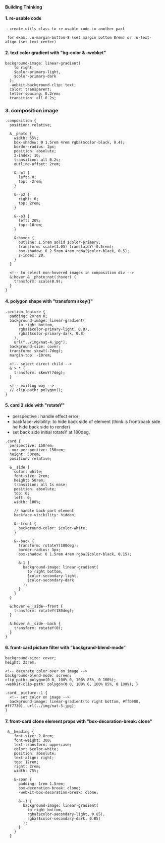 #### Building Thinking

#### 1. re-usable code

    - create utils class to re-usable code in another part

     for exam: .u-margin-bottom-8 (set margin bottom 8rem) or .u-text-align (set text center)

#### 2. text color gradient with "bg-color & -webket"

```
background-image: linear-gradient(
    to right,
    $color-primary-light,
    $color-primary-dark
  );
  -webkit-background-clip: text;
  color: transparent;
  letter-spacing: 0.2rem;
  transition: all 0.2s;
```

### 3. composition image

```
.composition {
  position: relative;

  &__photo {
    width: 55%;
    box-shadow: 0 1.5rem 4rem rgba($color-black, 0.4);
    border-radius: 2px;
    position: absolute;
    z-index: 10;
    transition: all 0.2s;
    outline-offset: 2rem;

    &--p1 {
      left: 0;
      top: -2rem;
    }

    &--p2 {
      right: 0;
      top: 2rem;
    }

    &--p3 {
      left: 20%;
      top: 10rem;
    }

    &:hover {
      outline: 1.5rem solid $color-primary;
      transform: scale(1.05) translateY(-0.5rem);
      box-shadow: 0 2.5rem 4rem rgba($color-black, 0.5);
      z-index: 20;
    }
  }

  <!-- to select non-hovered images in composition div -->
  &:hover &__photo:not(:hover) {
    transform: scale(0.9);
  }
}
```

#### 4. polygon shape with "transform skey()"

```
.section-feature {
  padding: 20rem 0;
  background-image: linear-gradient(
      to right bottom,
      rgba($color-primary-light, 0.8),
      rgba($color-primary-dark, 0.8)
    ),
    url("../img/nat-4.jpg");
  background-size: cover;
  transform: skewY(-7deg);
  margin-top: -10rem;

  <!-- select direct child -->
  & > * {
    transform: skewY(7deg);
  }

  <!-- exiting way -->
  // clip-path: polygon();
}

```

#### 5. card 2 side with "rotateY"

- perspective : handle effect error;
- backface-visibility: to hide back side of element (think is front/back side he hide back side to render)
- set back side initial rotateY at 180deg.

```
.card {
  perspective: 150rem;
  -moz-perspective: 150rem;
  height: 50rem;
  position: relative;

  &__side {
    color: white;
    font-size: 2rem;
    height: 50rem;
    transition: all 1s ease;
    position: absolute;
    top: 0;
    left: 0;
    width: 100%;

    // handle back part element
    backface-visibility: hidden;

    &--front {
      background-color: $color-white;
    }

    &--back {
      transform: rotateY(180deg);
      border-radius: 3px;
      box-shadow: 0 1.5rem 4rem rgba($color-black, 0.15);

      &-1 {
        background-image: linear-gradient(
          to right bottom,
          $color-secondary-light,
          $color-secondary-dark
        );
      }
    }
  }

  &:hover &__side--front {
    transform: rotateY(180deg);
  }

  &:hover &__side--back {
    transform: rotateY(0);
  }
}

```

#### 6. front-card picture filter with "backgrund-blend-mode"

```
background-size: cover;
height: 23rem;

<!-- decorate color over on image -->
background-blend-mode: screen;
clip-path: polygon(0 0, 100% 0, 100% 85%, 0 100%);
-webkit-clip-path: polygon(0 0, 100% 0, 100% 85%, 0 100%); }

.card__picture--1 {
  <!-- set color on image -->
  background-image: linear-gradient(to right bottom, #ffb900, #ff7730), url(../img/nat-5.jpg);
}
```

#### 7. front-card clone element props with "box-decoration-break: clone"

```
 &__heading {
    font-size: 2.8rem;
    font-weight: 300;
    text-transform: uppercase;
    color: $color-white;
    position: absolute;
    text-align: right;
    top: 12rem;
    right: 2rem;
    width: 75%;

    &-span {
      padding: 1rem 1.5rem;
      box-decoration-break: clone;
      -webkit-box-decoration-break: clone;

      &--1 {
        background-image: linear-gradient(
          to right bottom,
          rgba($color-secondary-light, 0.85),
          rgba($color-secondary-dark, 0.85)
        );
      }
    }
  }

```
